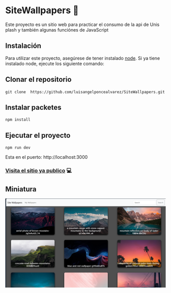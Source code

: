 # SiteWallpapers 👋

Este proyecto es un sitio web para practicar el consumo de la api de Unis plash y también algunas funciónes de JavaScript

## Instalación

Para utilizar este proyecto, asegúrese de tener instalado [node](https://nodejs.org/en/download). Si ya tiene instalado node, ejecute los siguiente comando:

## Clonar el repositorio

```
git clone  https://github.com/luisangelponcealvarez/SiteWallpapers.git
```

## Instalar packetes

```
npm install
```

## Ejecutar el proyecto

```
npm run dev
```

Esta en el puerto: http://localhost:3000

### [Visita el sitio ya publico](https://sitewallpapers.netlify.app/) 💻

## Miniatura

![Miniatura](/public/miniatura.png)
